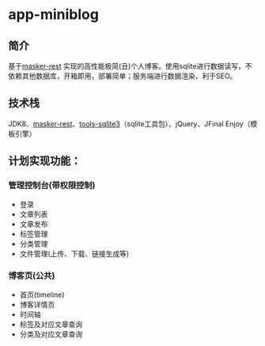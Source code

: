 # app-miniblog

## 简介

基于[masker-rest][1] 实现的高性能极简(丑)个人博客。使用sqlite进行数据读写，不依赖其他数据库，开箱即用，部署简单；服务端进行数据渲染，利于SEO。

## 技术栈

JDK8、[masker-rest][1]、[tools-sqlite3][2]（sqlite工具包）、jQuery、JFinal Enjoy（模板引擎）

## 计划实现功能：

### 管理控制台(带权限控制)
  - 登录
  - 文章列表
  - 文章发布
  - 标签管理
  - 分类管理
  - 文件管理(上传、下载、链接生成等)
### 博客页(公共)
  - 首页(timeline)
  - 博客详情页
  - 时间轴
  - 标签及对应文章查询
  - 分类及对应文章查询

[1]: https://github.com/jiashunx/masker-rest
[2]: https://github.com/jiashunx/tools-sqlite3
